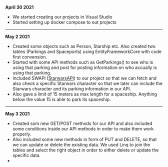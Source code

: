 
**April 30 2021**

- We started creating our projects in Visual Studio
- Started setting up docker compose to out projects

---

**May 2 2021**

- Created some objects such as Person, Starship etc. Also created two tables (Parkings and Spaceports) using EntityFrameworkCore with code first convension. 
- Started with some API methods such as GetParkings() to see who is using that parking and post for posting information on who accually is using that parking.  
- Included SWAPI ([StarwarsAPI](https://swapi.dev/)) to our project so that we can fetch and also check a specific Starwars character so that we later can include the Starwars character and its parking information in our API.
- Also gave a limit of 15 meters as max length for a spaceship. Anything below the value 15 is able to park its spaceship. 


---

**May 3 2021**

- Created som new GET/POST methods for our API and also included some conditions inside our API methods in order to make them work properly. 
- Also included some new methods in form of PUT and DELETE, so that we can update or delete the existing data. We used Linq to join the tables and select the right object in order to either delete or update the specific data. 
- 
